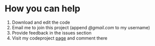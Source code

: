 # How you can help #

  1. Download and edit the code
  1. Email me to join this project (append _@gmail.com_ to my username)
  1. Provide feedback in the issues section
  1. Visit my codeproject [page](http://www.codeproject.com/csharp/bridges.asp) and comment there

